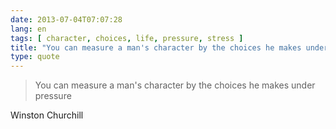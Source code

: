 ```yaml
---
date: 2013-07-04T07:07:28
lang: en
tags: [ character, choices, life, pressure, stress ]
title: "You can measure a man's character by the choices he makes under"
type: quote
---
```


> You can measure a man's character by the choices he makes under
> pressure

Winston Churchill

